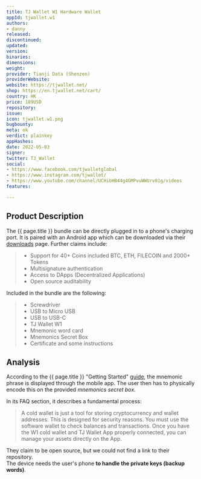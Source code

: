 ```yaml
---
title: TJ Wallet W1 Hardware Wallet
appId: tjwallet.w1
authors:
- danny
released: 
discontinued: 
updated: 
version: 
binaries: 
dimensions: 
weight: 
provider: Tianji Data (Shenzen)
providerWebsite: 
website: https://tjwallet.net/
shop: https://en.tjwallet.net/cart/
country: HK
price: 189USD
repository: 
issue: 
icon: tjwallet.w1.png
bugbounty: 
meta: ok
verdict: plainkey
appHashes: 
date: 2022-05-03
signer: 
twitter: TJ_Wallet
social:
- https://www.facebook.com/tjwalletglobal
- https://www.instagram.com/tjwallet/
- https://www.youtube.com/channel/UCHibHB44g4GMPvuWWUrv81g/videos
features: 

---
```


## Product Description 

The {{ page.title }} bundle can be directly plugged in to a phone's charging port. It is paired with an Android app which can be downloaded via their [downloads](https://en.tjwallet.net/download/) page. Further claims include: 

> - Support for 40+ Coins included BTC, ETH, FILECOIN and 2000+ Tokens
> - Multisignature authentication 
> - Access to DApps (Decentralized Applications)
> - Open source auditability 

Included in the bundle are the following: 

> - Screwdriver
> - USB to Micro USB
> - USB to USB-C
> - TJ Wallet W1
> - Mnemonic word card
> - Mnemonics Secret Box
> - Certificate and some instructions

## Analysis 

According to the {{ page.title }} "Getting Started" [guide](https://en.tjwallet.net/getting-started/), the mnemonic phrase is displayed through the mobile app. The user then has to physically encode this on the provided *mnemonics secret box*. 

In its FAQ section, it describes a fundamental process:

> A cold wallet is just a tool for storing cryptocurrency and wallet addresses. This is designed for security reasons. You must use the software wallet to check balances and transactions. Once you have the W1 cold wallet and TJ Wallet App properly connected, you can manage your assets directly on the App.

They claim to be open source, but we could not find a link to their repository.  
The device needs the user's phone **to handle the private keys (backup words)**.

 

